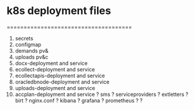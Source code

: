 # k8s deployment files
=====================================
1. secrets
2. configmap
3. demands pv&
4. uploads pv&c
5. docx-deployment and service
6. ecollect-deployment and service
7. ecollectapis-deployment and service
8. oracledbnode-deployment and service
9. uploads-deployment and service
10. accplan-deployment and service
? sms
? serviceproviders
? extletters
? birt
? nginx.conf
? kibana
? grafana
? prometheus
? 
? 
